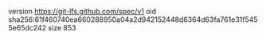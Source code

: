 version https://git-lfs.github.com/spec/v1
oid sha256:61f460740ea660288950a04a2d942152448d6364d63fa761e31f5455e65dc242
size 853
